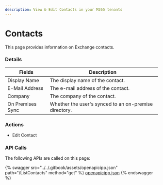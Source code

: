 ```yaml
---
description: View & Edit Contacts in your M365 tenants
---
```


# Contacts

This page provides information on Exchange contacts.

### Details

| Fields           | Description                                           |
| ---------------- | ----------------------------------------------------- |
| Display Name     | The display name of the contact.                      |
| E-Mail Address   | The e-mail address of the contact.                    |
| Company          | The company of the contact.                           |
| On Premises Sync | Whether the user's synced to an on-premise directory. |

### Actions

* Edit Contact

### API Calls

The following APIs are called on this page:

{% swagger src="../../.gitbook/assets/openapicipp.json" path="/ListContacts" method="get" %}
[openapicipp.json](../../.gitbook/assets/openapicipp.json)
{% endswagger %}
